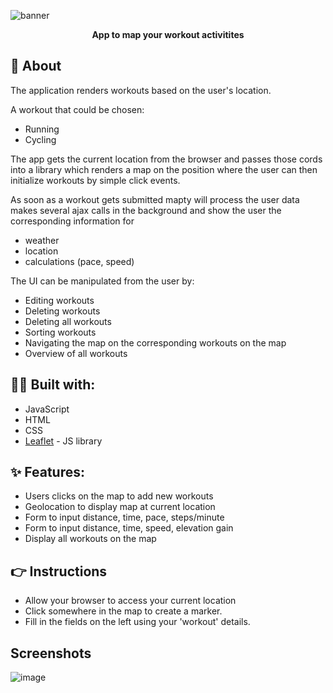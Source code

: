 ![banner](https://github.com/Amulya-coder/Mapty/assets/66437295/d37d362b-b42d-45c1-9f71-5bd0c005e4db)
<p align="center">
  <b>App to map your workout activitites</b>
</p>

## 📌 About
The application renders workouts based on the user's location.

A workout that could be chosen:

- Running
- Cycling
  
The app gets the current location from the browser and passes those cords into a library which renders a map on the position where the user can then initialize workouts by simple click events.

As soon as a workout gets submitted mapty will process the user data makes several ajax calls in the background and show the user the corresponding information for

- weather
- location
- calculations (pace, speed)
  
The UI can be manipulated from the user by:

- Editing workouts
- Deleting workouts
- Deleting all workouts
- Sorting workouts
- Navigating the map on the corresponding workouts on the map
- Overview of all workouts

## 👨‍💻 Built with:
- JavaScript
- HTML
- CSS
- [Leaflet](https://leafletjs.com/) - JS library

## ✨ Features:
- Users clicks on the map to add new workouts
- Geolocation to display map at current location
- Form to input distance, time, pace, steps/minute
- Form to input distance, time, speed, elevation gain
- Display all workouts on the map

## 👉 Instructions
- Allow your browser to access your current location
- Click somewhere in the map to create a marker.
- Fill in the fields on the left using your 'workout' details.

## Screenshots
![image](https://github.com/Amulya-coder/Mapty/assets/66437295/24e632f1-4fee-4711-b9ad-77e564a09d8e)

